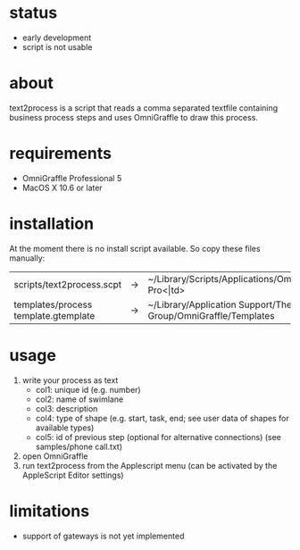 # status
* early development
* script is not usable


# about

text2process is a script that reads a comma separated textfile containing 
business process steps and uses OmniGraffle to draw this process.


# requirements

* OmniGraffle Professional 5
* MacOS X 10.6 or later


# installation

At the moment there is no install script available. So copy these files manually:
<table>
<tr>
<td>scripts/text2process.scpt</td><td>-></td><td>~/Library/Scripts/Applications/OmniGraffle Pro<|td>
</tr>
<tr>
<td>templates/process template.gtemplate</td><td>-></td><td>~/Library/Application Support/The Omni Group/OmniGraffle/Templates</td>
</tr>
</table>

# usage

1. write your process as text 
    * col1: unique id (e.g. number)
    * col2: name of swimlane
    * col3: description
    * col4: type of shape (e.g. start, task, end; see user data of shapes for available types)
    * col5: id of previous step (optional for alternative connections)
    (see samples/phone call.txt)
2. open OmniGraffle
3. run text2process from the Applescript menu
    (can be activated by the AppleScript Editor settings)


# limitations

* support of gateways is not yet implemented